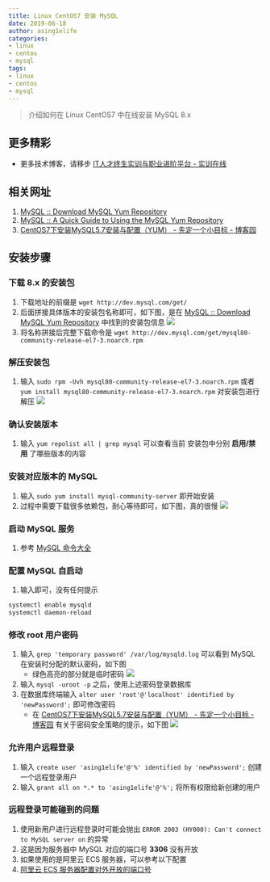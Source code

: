 ```yaml
---
title: Linux CentOS7 安装 MySQL
date: 2019-06-18
author: asing1elife
categories:
- linux
- centos
- mysql
tags:
- linux
- centos
- mysql
---
```

> 介绍如何在 Linux CentOS7 中在线安装 MySQL 8.x  

## 更多精彩
*  更多技术博客，请移步 [IT人才终生实训与职业进阶平台 - 实训在线](https://shixun.online)

## 相关网址
1. [MySQL :: Download MySQL Yum Repository](https://dev.mysql.com/downloads/repo/yum/)
2. [MySQL :: A Quick Guide to Using the MySQL Yum Repository](https://dev.mysql.com/doc/mysql-yum-repo-quick-guide/en/)
3. [CentOS7下安装MySQL5.7安装与配置（YUM） - 先定一个小目标 - 博客园](https://www.cnblogs.com/lgqboke/p/6873734.html)

## 安装步骤

### 下载 8.x 的安装包
1. 下载地址的前缀是 `wget http://dev.mysql.com/get/`
2. 后面拼接具体版本的安装包名称即可，如下图，是在 [MySQL :: Download MySQL Yum Repository](https://dev.mysql.com/downloads/repo/yum/) 中找到的安装包信息
![](http://asing1elife.com/sources/images/5716FCBE-B665-49E8-92F9-DC838154CDEE.png)
3. 将名称拼接后完整下载命令是 `wget http://dev.mysql.com/get/mysql80-community-release-el7-3.noarch.rpm`

### 解压安装包
1. 输入 `sudo rpm -Uvh mysql80-community-release-el7-3.noarch.rpm`  或者 `yum install mysql80-community-release-el7-3.noarch.rpm` 对安装包进行解压
![](http://asing1elife.com/sources/images/CDAD6E94-8F57-41F3-9109-912CC72DFDA9.png)

### 确认安装版本
1. 输入 `yum repolist all | grep mysql` 可以查看当前 安装包中分别 **启用/禁用** 了哪些版本的内容

### 安装对应版本的 MySQL
1. 输入 `sudo yum install mysql-community-server` 即开始安装
2. 过程中需要下载很多依赖包，耐心等待即可，如下图，真的很慢
![](http://asing1elife.com/sources/images/1222945D-26D5-405C-BC56-BE3C170234BE.png)

### 启动 MySQL 服务
1. 参考 [MySQL 命令大全](http://asing1elife.com/database/mysql/2017/06/19/MySQL-命令大全/)

### 配置 MySQL 自启动
1. 输入即可，没有任何提示

```sh
systemctl enable mysqld
systemctl daemon-reload
```

### 修改 root 用户密码
1. 输入 `grep 'temporary password' /var/log/mysqld.log` 可以看到 MySQL 在安装时分配的默认密码，如下图
	* 绿色高亮的部分就是临时密码
![](http://asing1elife.com/sources/images/A18E571D-B5FF-47E0-BB65-FA04FD039B7F.png)
2. 输入 `mysql -uroot -p` 之后，使用上述密码登录数据库
3. 在数据库终端输入 `alter user 'root'@'localhost' identified by 'newPassword';` 即可修改密码
	* 在 [CentOS7下安装MySQL5.7安装与配置（YUM） - 先定一个小目标 - 博客园](https://www.cnblogs.com/lgqboke/p/6873734.html) 有关于密码安全策略的提示，如下图
![](http://asing1elife.com/sources/images/E89CCE88-B09B-460E-A78D-D447825316B2.png)

### 允许用户远程登录
1. 输入 `create user 'asing1elife'@'%' identified by 'newPassword';` 创建一个远程登录用户
2. 输入 `grant all on *.* to 'asing1elife'@'%';` 将所有权限给新创建的用户

### 远程登录可能碰到的问题
1. 使用新用户进行远程登录时可能会抛出 `ERROR 2003 (HY000): Can't connect to MySQL server on` 的异常
2. 这是因为服务器中 MySQL 对应的端口号 **3306** 没有开放
3. 如果使用的是阿里云 ECS 服务器，可以参考以下配置
4. [阿里云 ECS 服务器配置对外开放的端口号](bear://x-callback-url/open-note?id=070AB9FC-37E6-407D-849B-04A89C505A22-3599-00001C32020F6DC5)